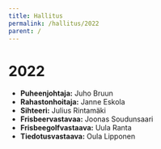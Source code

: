 ```yaml
---
title: Hallitus
permalink: /hallitus/2022
parent: /
---
```


# 2022

- **Puheenjohtaja:** Juho Bruun
- **Rahastonhoitaja:** Janne Eskola
- **Sihteeri:** Julius Rintamäki
- **Frisbeervastavaa:** Joonas Soudunsaari
- **Frisbeegolfvastaava:** Uula Ranta
- **Tiedotusvastaava:** Oula Lipponen

